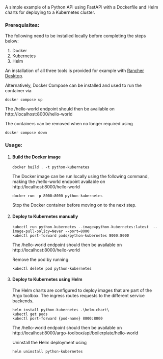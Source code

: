 A simple example of a Python API using FastAPI with a Dockerfile and Helm charts for deploying to a Kubernetes cluster.

### Prerequisites:

The following need to be installed locally before completing the steps below:

1. Docker
2. Kubernetes
3. Helm

An installation of all three tools is provided for example with [Rancher Desktop](https://rancherdesktop.io/).

Alternatively, Docker Compose can be installed and used to run the container via
```shell
docker compose up
```
The /hello-world endpoint should then be available on http://localhost:8000/hello-world

The containers can be removed when no longer required using
```shell
docker compose down
```

### Usage:

1. #### Build the Docker image
    ```shell
    docker build . -t python-kubernetes
    ```
    The Docker image can be run locally using the following command, making the /hello-world endpoint available on http://localhost:8000/hello-world
    ```shell
    docker run -p 8000:8000 python-kubernetes
    ```
   Stop the Docker container before moving on to the next step.

2. #### Deploy to Kubernetes manually

    ```shell
    kubectl run python-kubernetes --image=python-kubernetes:latest  --image-pull-policy=Never --port=8000
    kubectl port-forward pods/python-kubernetes 8000:8000
    ```
   The /hello-world endpoint should then be available on http://localhost:8000/hello-world

    Remove the pod by running:
    ```shell
    kubectl delete pod python-kubernetes
    ```
   
3. #### Deploy to Kubernetes using Helm
   
   The Helm charts are configured to deploy images that are part of the Argo toolbox. The ingress routes requests to the different service backends.

   ```shell
   helm install python-kubernetes .\helm-chart\
   kubectl get pods
   kubectl port-forward {pod-name} 8000:8000
   ```
   The /hello-world endpoint should then be available on http://localhost:8000/argo-toolbox/api/boilerplate/hello-world
    
    Uninstall the Helm deployment using
    ```shell
    helm uninstall python-kubernetes
    ```